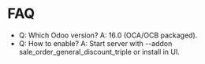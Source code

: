 # FAQ

- Q: Which Odoo version? A: 16.0 (OCA/OCB packaged).
- Q: How to enable? A: Start server with --addon sale_order_general_discount_triple or install in UI.
